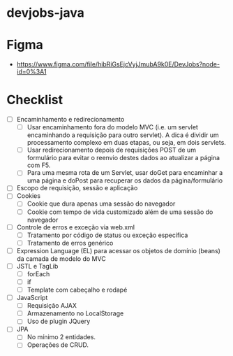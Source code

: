 # devjobs-java

# Figma
 - https://www.figma.com/file/hibRiGsEjcVyjJmubA9k0E/DevJobs?node-id=0%3A1

# Checklist

- [ ] Encaminhamento e redirecionamento
  - [ ] Usar encaminhamento fora do modelo MVC (i.e. um servlet encaminhando a requisição para outro servlet). A dica é dividir um processamento complexo em duas etapas, ou seja, em dois servlets.
  - [ ] Usar redirecionamento depois de requisições POST de um formulário para evitar o reenvio destes dados ao atualizar a página com F5.
  - [ ] Para uma mesma rota de um Servlet, usar doGet para encaminhar a uma página e doPost para recuperar os dados da página/formulário
- [ ] Escopo de requisição, sessão e aplicação
- [ ] Cookies
  - [ ] Cookie que dura apenas uma sessão do navegador
  - [ ] Cookie com tempo de vida customizado além de uma sessão do navegador
- [ ] Controle de erros e exceção via web.xml
    - [ ] Tratamento por código de status ou exceção específica
    - [ ] Tratamento de erros genérico
- [ ] Expression Language (EL) para acessar os objetos de domínio (beans) da camada de modelo do MVC
- [ ] JSTL e TagLib
  - [ ] forEach
  - [ ] if
  - [ ] Template com cabeçalho e rodapé
- [ ] JavaScript
    - [ ] Requisição AJAX
    - [ ] Armazenamento no LocalStorage
    - [ ] Uso de plugin JQuery
- [ ] JPA
    - [ ] No mínimo 2 entidades.
    - [ ] Operações de CRUD. 
